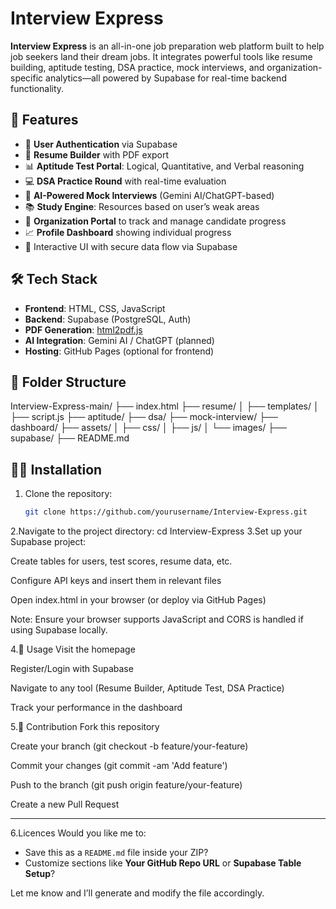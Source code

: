 # Interview Express

**Interview Express** is an all-in-one job preparation web platform built to help job seekers land their dream jobs. It integrates powerful tools like resume building, aptitude testing, DSA practice, mock interviews, and organization-specific analytics—all powered by Supabase for real-time backend functionality.

## 🚀 Features

- 🔐 **User Authentication** via Supabase
- 📄 **Resume Builder** with PDF export
- 📊 **Aptitude Test Portal**: Logical, Quantitative, and Verbal reasoning
- 💻 **DSA Practice Round** with real-time evaluation
- 🧠 **AI-Powered Mock Interviews** (Gemini AI/ChatGPT-based)
- 📚 **Study Engine**: Resources based on user’s weak areas
- 🏢 **Organization Portal** to track and manage candidate progress
- 📈 **Profile Dashboard** showing individual progress
- 🎨 Interactive UI with secure data flow via Supabase

## 🛠️ Tech Stack

- **Frontend**: HTML, CSS, JavaScript  
- **Backend**: Supabase (PostgreSQL, Auth)  
- **PDF Generation**: [html2pdf.js](https://github.com/eKoopmans/html2pdf)  
- **AI Integration**: Gemini AI / ChatGPT (planned)  
- **Hosting**: GitHub Pages (optional for frontend)

## 📂 Folder Structure

Interview-Express-main/
├── index.html
├── resume/
│ ├── templates/
│ ├── script.js
├── aptitude/
├── dsa/
├── mock-interview/
├── dashboard/
├── assets/
│ ├── css/
│ ├── js/
│ └── images/
├── supabase/
├── README.md

## 🧑‍💻 Installation

1. Clone the repository:
   ```bash
   git clone https://github.com/yourusername/Interview-Express.git
2.Navigate to the project directory:
    cd Interview-Express
3.Set up your Supabase project:

Create tables for users, test scores, resume data, etc.

Configure API keys and insert them in relevant files

Open index.html in your browser (or deploy via GitHub Pages)

Note: Ensure your browser supports JavaScript and CORS is handled if using Supabase locally.

4.🧪 Usage
Visit the homepage

Register/Login with Supabase

Navigate to any tool (Resume Builder, Aptitude Test, DSA Practice)

Track your performance in the dashboard

5.🤝 Contribution
Fork this repository

Create your branch (git checkout -b feature/your-feature)

Commit your changes (git commit -am 'Add feature')

Push to the branch (git push origin feature/your-feature)

Create a new Pull Request

---
6.Licences 
Would you like me to:
- Save this as a `README.md` file inside your ZIP?
- Customize sections like **Your GitHub Repo URL** or **Supabase Table Setup**?

Let me know and I’ll generate and modify the file accordingly.
